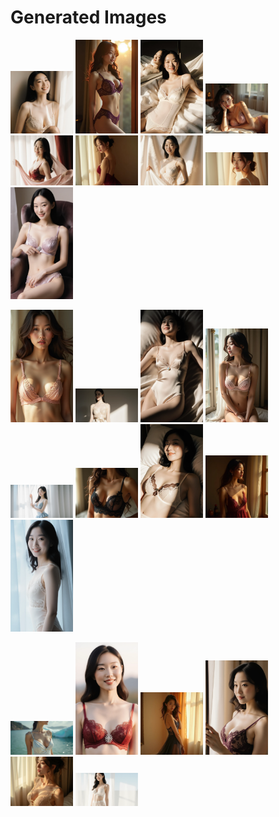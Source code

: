 # Generated Images



<img src="2025_09_25_01.webp" width="100"/> <img src="2025_09_25_02.webp" width="100"/> <img src="2025_09_25_03.webp" width="100"/> <img src="2025_09_25_04.webp" width="100"/> <img src="2025_09_25_05.webp" width="100"/> <img src="2025_09_25_06.webp" width="100"/> <img src="2025_09_25_07.webp" width="100"/> <img src="2025_09_25_08.webp" width="100"/> <img src="2025_09_25_09.webp" width="100"/>

<img src="2025_09_25_10.webp" width="100"/> <img src="2025_09_25_11.webp" width="100"/> <img src="2025_09_25_12.webp" width="100"/> <img src="2025_09_25_13.webp" width="100"/> <img src="2025_09_25_14.webp" width="100"/> <img src="2025_09_25_15.webp" width="100"/> <img src="2025_09_25_16.webp" width="100"/> <img src="2025_09_25_17.webp" width="100"/> <img src="2025_09_25_18.webp" width="100"/>

<img src="2025_09_25_19.webp" width="100"/> <img src="2025_09_25_20.webp" width="100"/> <img src="2025_09_25_21.webp" width="100"/> <img src="2025_09_25_22.webp" width="100"/> <img src="2025_09_25_23.webp" width="100"/> <img src="2025_09_25_24.webp" width="100"/>